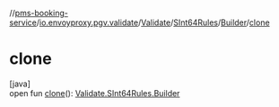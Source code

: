 //[pms-booking-service](../../../../../index.md)/[io.envoyproxy.pgv.validate](../../../index.md)/[Validate](../../index.md)/[SInt64Rules](../index.md)/[Builder](index.md)/[clone](clone.md)

# clone

[java]\
open fun [clone](clone.md)(): [Validate.SInt64Rules.Builder](index.md)